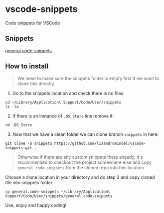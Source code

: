 # vscode-snippets
Code snippets for VSCode

## Snippets
[general.code-snippets](https://github.com/lisandromindel/vscode-snippets/blob/snippets/general.code-snippets)

## How to install
> We need to make sure the snippets folder is empty first if we want to clone this directly.
  
1. Go to the snippets location and check there is no files:  
```
cd ~/Library/Application\ Support/Code/User/snippets
ls -la
```

2. If there is an instance of `.DS_Store` lets remove it:
```
rm .DS_Store
```

3. Now that we have a clean folder we can clone branch `snippets` in here:
```
git clone -b snippets https://github.com/lisandromindel/vscode-snippets.git .
```

> Otherwise if there are any custom snippets there already, it's recommended to checkout the project somewhere else and copy `general.code-snippets` from the cloned repo into this location

Choose a clone location in your directory and do step 3 and copy cloned file into snippets folder:
```
cp general.code-snippets ~/Library/Application\ Support/Code/User/snippets/general.code-snippets
```

Use, enjoy and happy coding!
